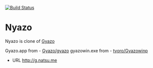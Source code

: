 [![Build Status](https://secure.travis-ci.org/natsumesou/gyazo_server.png)](http://travis-ci.org/natsumesou/gyazo_server)
# Nyazo

Nyazo is clone of [Gyazo](http://gyazo.com)


Gyazo.app from - [Gyazo/gyazo](https://github.com/gyazo/Gyazo)
gyazowin.exe from - [tyoro/Gyazowinp](https://github.com/tyoro/Gyazowinp)

- URL http://g.natsu.me

